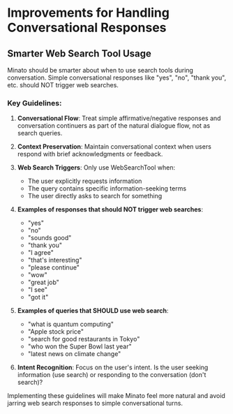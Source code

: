 # Improvements for Handling Conversational Responses

## Smarter Web Search Tool Usage

Minato should be smarter about when to use search tools during conversation. Simple conversational responses like "yes", "no", "thank you", etc. should NOT trigger web searches.

### Key Guidelines:

1. **Conversational Flow**: Treat simple affirmative/negative responses and conversation continuers as part of the natural dialogue flow, not as search queries.

2. **Context Preservation**: Maintain conversational context when users respond with brief acknowledgments or feedback.

3. **Web Search Triggers**: Only use WebSearchTool when:
   - The user explicitly requests information
   - The query contains specific information-seeking terms
   - The user directly asks to search for something

4. **Examples of responses that should NOT trigger web searches**:
   - "yes"
   - "no"
   - "sounds good"
   - "thank you"
   - "I agree"
   - "that's interesting"
   - "please continue"
   - "wow"
   - "great job"
   - "I see"
   - "got it"

5. **Examples of queries that SHOULD use web search**:
   - "what is quantum computing"
   - "Apple stock price"
   - "search for good restaurants in Tokyo"
   - "who won the Super Bowl last year"
   - "latest news on climate change"

6. **Intent Recognition**: Focus on the user's intent. Is the user seeking information (use search) or responding to the conversation (don't search)?

Implementing these guidelines will make Minato feel more natural and avoid jarring web search responses to simple conversational turns. 